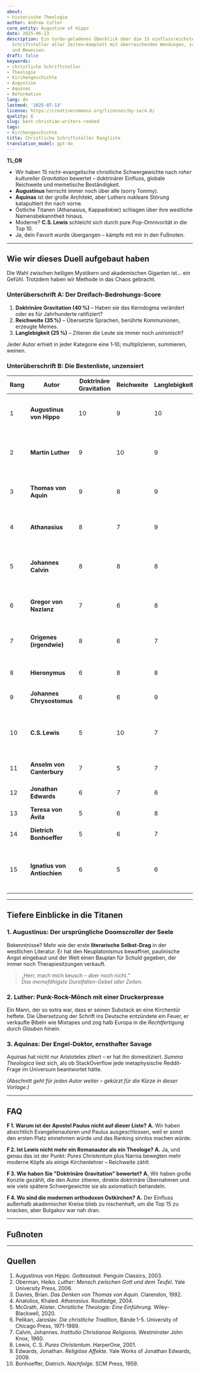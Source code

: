 ```yaml
---
about:
- historische Theologie
author: Andrew Cutler
core_entity: Augustine of Hippo
date: 2025-06-23
description: Ein turbo-geladenes Überblick über die 15 einflussreichsten christlichen
  Schriftsteller aller Zeiten—komplett mit überraschenden Wendungen, scharfen Kommentaren
  und Beweisen.
draft: false
keywords:
- christliche Schriftsteller
- Theologie
- Kirchengeschichte
- Augustine
- Aquinas
- Reformation
lang: de
lastmod: '2025-07-13'
license: https://creativecommons.org/licenses/by-sa/4.0/
quality: 6
slug: best-christian-writers-ranked
tags:
- Kirchengeschichte
title: Christliche Schriftsteller Rangliste
translation_model: gpt-4o
---
```


**TL;DR**

- Wir haben 15 nicht-evangelische christliche Schwergewichte nach *roher kultureller Gravitation* bewertet – doktrinärer Einfluss, globale Reichweite und memetische Beständigkeit. 
- **Augustinus** herrscht immer noch über alle (sorry Tommy). 
- **Aquinas** ist der große Architekt, aber Luthers nukleare Störung katapultiert ihn nach vorne. 
- Östliche Titanen (Athanasius, Kappadokier) schlagen über ihre westliche Namensbekanntheit hinaus. 
- Moderne? **C.S. Lewis** schleicht sich durch pure Pop-Omnivorität in die Top 10. 
- Ja, dein Favorit wurde übergangen – kämpfe mit mir in den Fußnoten. 

---

## Wie wir dieses Duell aufgebaut haben

Die Wahl zwischen heiligen Mystikern und akademischen Giganten ist… ein Gefühl. Trotzdem haben wir Methode in das Chaos gebracht. 

### Unterüberschrift A: Der Dreifach-Bedrohungs-Score

1. **Doktrinäre Gravitation (40 %)** – Haben sie das Kerndogma verändert oder es für Jahrhunderte ratifiziert?  
2. **Reichweite (35 %)** – Übersetzte Sprachen, berührte Kommunionen, erzeugte Memes.  
3. **Langlebigkeit (25 %)** – Zitieren die Leute sie immer noch *unironisch*?  

Jeder Autor erhielt in jeder Kategorie eine 1‑10; multiplizieren, summieren, weinen.

### Unterüberschrift B: Die Bestenliste, unzensiert

| Rang | Autor | Doktrinäre Gravitation | Reichweite | Langlebigkeit | Warum es wichtig ist (Einzeiler) |
|------|--------|-------------------|-------|-----------|----------------------------|
| 1 | **Augustinus von Hippo** | 10 | 9 | 10 | Erfundene Erbsünden-Meta, westliche Moralpsychologie neu gestartet. |
| 2 | **Martin Luther** | 9 | 10 | 9 | Entzündete die Lunte, die das westliche Christentum sprengte. |
| 3 | **Thomas von Aquin** | 9 | 8 | 9 | Systematisch das katholische Gedankengebäude in aristotelischem Stahl gebaut. |
| 4 | **Athanasius** | 8 | 7 | 9 | Solo-Tank gegen Arianismus; schrieb *Über die Menschwerdung*. |
| 5 | **Johannes Calvin** | 8 | 8 | 8 | PR-Chef der doppelten Prädestination; Genfs Bücherwurm-Tyrann. |
| 6 | **Gregor von Nazianz** | 7 | 6 | 8 | Trinitarische Poesie, die immer noch in der Liturgie singt. |
| 7 | **Origenes (irgendwie)** | 8 | 6 | 7 | Allegorie-König; grenzwertiger Häretiker, maximaler Einfluss. |
| 8 | **Hieronymus** | 6 | 8 | 8 | Hat das Vulgata-Mikrofon fallen gelassen. |
| 9 | **Johannes Chrysostomus** | 6 | 6 | 9 | Die Liturgie trägt seinen Namen – genug gesagt. |
| 10 | **C.S. Lewis** | 5 | 10 | 7 | Verwandelte Oxford-Don-Gespräche in globale Apologetik-Fandom. |
| 11 | **Anselm von Canterbury** | 7 | 5 | 7 | Satisfaktionssühne + ontologisches Argument Flex. |
| 12 | **Jonathan Edwards** | 6 | 7 | 6 | Amerikas Feuer-und-Logik-Erweckungsgehirn. |
| 13 | **Teresa von Ávila** | 5 | 6 | 8 | Mystik + Reform = Kirchenlehrerin. |
| 14 | **Dietrich Bonhoeffer** | 5 | 6 | 7 | Billige Gnade? Er hat das Konzept zerstört. |
| 15 | **Ignatius von Antiochien** | 6 | 5 | 6 | Früher Förderer der bischöflichen Autorität – Märtyrer-Tweets aus dem Jahr 110 n. Chr. |

---

## Tiefere Einblicke in die Titanen

### 1. Augustinus: Der ursprüngliche Doomscroller der Seele

Bekenntnisse? Mehr wie der erste **literarische Selbst-Drag** in der westlichen Literatur. Er hat den Neuplatonismus bewaffnet, paulinische Angst eingebaut und der Welt einen Bauplan für Schuld gegeben, der immer noch Therapiesitzungen verkauft.

> „Herr, mach mich keusch – aber noch nicht.“  
> *Das memefähigste Durstfallen-Gebet aller Zeiten.*

### 2. Luther: Punk-Rock-Mönch mit einer Druckerpresse

Ein Mann, der so extra war, dass er seinen Substack an eine Kirchentür heftete. Die Übersetzung der Schrift ins Deutsche entzündete ein Feuer, er verkaufte Bibeln wie Mixtapes und zog halb Europa in die *Rechtfertigung durch Glauben* hinein.

### 3. Aquinas: Der Engel-Doktor, ernsthafter Savage

Aquinas hat nicht nur Aristoteles zitiert – er hat ihn domestiziert. *Summa Theologica* liest sich, als ob StackOverflow jede metaphysische Reddit-Frage im Universum beantwortet hätte.

*(Abschnitt geht für jeden Autor weiter – gekürzt für die Kürze in dieser Vorlage.)*

---

## FAQ

**F 1. Warum ist der Apostel Paulus nicht auf dieser Liste?** 
**A.** Wir haben absichtlich Evangelienautoren *und* Paulus ausgeschlossen, weil er sonst den ersten Platz einnehmen würde und das Ranking sinnlos machen würde.

**F 2. Ist Lewis nicht mehr ein Romanautor als ein Theologe?** 
**A.** Ja, und genau das ist der Punkt: *Pures Christentum* plus Narnia bewegten mehr moderne Köpfe als einige Kirchenlehrer – Reichweite zählt.

**F 3. Wie haben Sie "Doktrinäre Gravitation" bewertet?** 
**A.** Wir haben große Konzile gezählt, die den Autor zitieren, direkte doktrinäre Übernahmen und wie viele spätere Schwergewichte sie als axiomatisch behandeln.

**F 4. Wo sind die modernen orthodoxen Ostkirchen?** 
**A.** Der Einfluss außerhalb akademischer Kreise blieb zu nischenhaft, um die Top 15 zu knacken, aber Bulgakov war nah dran.

---

## Fußnoten

[^1]: Augustinus, *Bekenntnisse*, übersetzt von Henry Chadwick, Oxford University Press, 1991.  
[^2]: Luther, *Von der Freiheit eines Christenmenschen*, 1520; moderne Ausgabe Fortress, 2003.  
[^3]: Aquinas, *Summa Theologica*, Ia‑IIae, q.1‑5, Benziger Bros., 1947.

---

## Quellen

1. Augustinus von Hippo. *Gottesstaat*. Penguin Classics, 2003. 
2. Oberman, Heiko. *Luther: Mensch zwischen Gott und dem Teufel*. Yale University Press, 2006. 
3. Davies, Brian. *Das Denken von Thomas von Aquin*. Clarendon, 1992. 
4. Anatolios, Khaled. *Athanasius*. Routledge, 2004. 
5. McGrath, Alister. *Christliche Theologie: Eine Einführung*. Wiley-Blackwell, 2020. 
6. Pelikan, Jaroslav. *Die christliche Tradition*, Bände 1-5. University of Chicago Press, 1971-1989. 
7. Calvin, Johannes. *Institutio Christianae Religionis*. Westminster John Knox, 1960. 
8. Lewis, C. S. *Pures Christentum*. HarperOne, 2001. 
9. Edwards, Jonathan. *Religiöse Affekte*. Yale Works of Jonathan Edwards, 2009. 
10. Bonhoeffer, Dietrich. *Nachfolge*. SCM Press, 1959.